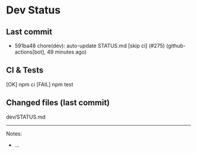 # Dev Status

## Last commit
- 591ba48 chore(dev): auto-update STATUS.md [skip ci] (#275) (github-actions[bot], 49 minutes ago)
## CI & Tests
[OK] npm ci
[FAIL] npm test

## Changed files (last commit)
dev/STATUS.md

---
Notes:
- ...
